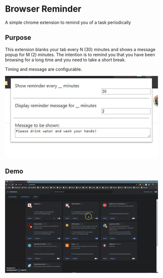 # Browser Reminder
A simple chrome extension to remind you of a task periodically

## Purpose

This extension blanks your tab every N (30) minutes and shows a message popup for M (2) minutes. The intention is to remind you that you have been browsing for a long time and you need to take a short break.

Timing and message are configurable.

![](https://github.com/amogh94/browser_reminder/blob/master/ui_done.JPG)

## Demo

![](https://github.com/amogh94/browser_reminder/blob/master/demo.gif)
